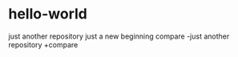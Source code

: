 # hello-world
just another repository
just a new beginning
compare
-just another repository
+compare

